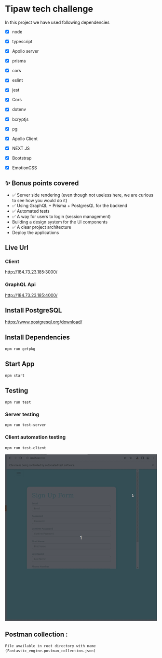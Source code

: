 # Tipaw tech challenge

In this project we have used following dependencies

- [x] node
- [x] typescript
- [x] Apollo server
- [x] prisma
- [x] cors
- [x] eslint
- [x] jest
- [x] Cors
- [x] dotenv
- [x] bcryptjs
- [x] pg
- [x] Apollo Client
- [x] NEXT JS
- [x] Bootstrap
- [x] EmotionCSS


## ✨ Bonus points covered

- ✅ Server side rendering (even though not useless here, we are curious to see how you would do it) 
- ✅ Using GraphQL + Prisma + PostgresQL for the backend 
- ✅ Automated tests 
- ✅ A way for users to login (session management) 
- Building a design system for the UI components
- ✅ A clear project architecture 
- Deploy the applications 


## Live Url

### Client
http://184.73.23.185:3000/

### GraphQL Api
http://184.73.23.185:4000/
## Install PostgreSQL

https://www.postgresql.org/download/



## Install Dependencies

```
npm run getpkg
```
## Start App

```
npm start
```

## Testing

```
npm run test
```

### Server testing

```
npm run test-server
```
### Client automation testing

```
npm run test-client
```

![Testing Example](Automation.gif)


## Postman collection :

```
File available in root directory with name (Fantastic_engine.postman_collection.json)
```

